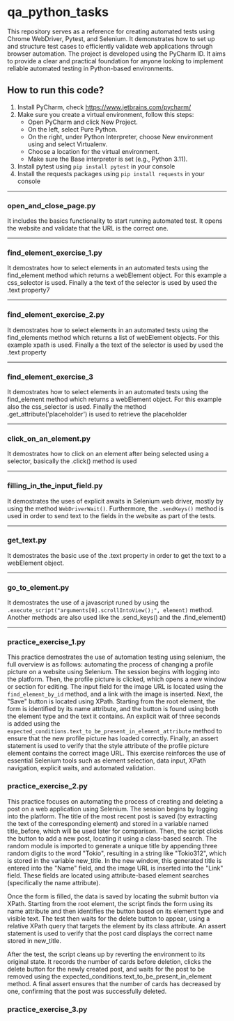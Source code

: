 # qa_python_tasks
This repository serves as a reference for creating automated tests using Chrome WebDriver, Pytest, and Selenium. It demonstrates how to set up and structure test cases to efficiently validate web applications through browser automation. The project is developed using the PyCharm ID.
It aims to provide a clear and practical foundation for anyone looking to implement reliable automated testing in Python-based environments.

## How to run this code?
1. Install PyCharm, check https://www.jetbrains.com/pycharm/
2. Make sure you create a virtual environment, follow this steps:
    - Open PyCharm and click New Project.
    - On the left, select Pure Python.
    - On the right, under Python Interpreter, choose New environment using and select Virtualenv.
    - Choose a location for the virtual environment.
    - Make sure the Base interpreter is set (e.g., Python 3.11).
3. Install pytest using ```pip install pytest``` in your console
4. Install the requests packages using ```pip install requests``` in your console

---
### open_and_close_page.py
It includes the basics functionality to start running automated test. It opens the website and validate that the URL is the correct one.

---
### find_element_exercise_1.py
It demostrates how to select elements in an automated tests using the find_element method which returns a webElement object. For this example a css_selector is used. Finally a the text of the selector is used by used the .text property7

---
### find_element_exercise_2.py
It demostrates how to select elements in an automated tests using the find_elements method which returns a list of webElement objects. For this example xpath is used. Finally a the text of the selector is used by used the .text property

---
### find_element_exercise_3
It demostrates how to select elements in an automated tests using the find_element method which returns a webElement object. For this example also the css_selector is used. Finally the method .get_attribute('placeholder') is used to retrieve the placeholder

---
### click_on_an_element.py
It demostrates how to click on an element after being selected using a selector, basically the .click() method is used

---
### filling_in_the_input_field.py 
It demostrates the uses of explicit awaits in Selenium web driver, mostly by using the method ```WebDriverWait()```. Furthermore, the ```.sendKeys()``` method is used in order to send text to the fields in the website as part of the tests.

---
### get_text.py
It demostrates the basic use of the .text property in order to get the text to a webElement object.

---
### go_to_element.py
It demostrates the use of a javascript runed by using the ```.execute_script("arguments[0].scrollIntoView();", element)``` method. Another methods are also used like the .send_keys() and the .find_element()

---
### practice_exercise_1.py
This practice demostrates the use of automation testing using selenium, the full overview is as follows: automating the process of changing a profile picture on a website using Selenium. The session begins with logging into the platform. Then, the profile picture is clicked, which opens a new window or section for editing. The input field for the image URL is located using the ```find_element_by_id``` method, and a link with the image is inserted. Next, the "Save" button is located using XPath. Starting from the root element, the form is identified by its name attribute, and the button is found using both the element type and the text it contains. An explicit wait of three seconds is added using the ```expected_conditions.text_to_be_present_in_element_attribute``` method to ensure that the new profile picture has loaded correctly. Finally, an assert statement is used to verify that the style attribute of the profile picture element contains the correct image URL. This exercise reinforces the use of essential Selenium tools such as element selection, data input, XPath navigation, explicit waits, and automated validation.

### practice_exercise_2.py
This practice focuses on automating the process of creating and deleting a post on a web application using Selenium. The session begins by logging into the platform. The title of the most recent post is saved (by extracting the text of the corresponding element) and stored in a variable named title_before, which will be used later for comparison. Then, the script clicks the button to add a new post, locating it using a class-based search. The random module is imported to generate a unique title by appending three random digits to the word "Tokio", resulting in a string like "Tokio312", which is stored in the variable new_title. In the new window, this generated title is entered into the "Name" field, and the image URL is inserted into the "Link" field. These fields are located using attribute-based element searches (specifically the name attribute).

Once the form is filled, the data is saved by locating the submit button via XPath. Starting from the root element, the script finds the form using its name attribute and then identifies the button based on its element type and visible text. The test then waits for the delete button to appear, using a relative XPath query that targets the element by its class attribute. An assert statement is used to verify that the post card displays the correct name stored in new_title.

After the test, the script cleans up by reverting the environment to its original state. It records the number of cards before deletion, clicks the delete button for the newly created post, and waits for the post to be removed using the expected_conditions.text_to_be_present_in_element method. A final assert ensures that the number of cards has decreased by one, confirming that the post was successfully deleted.

### practice_exercise_3.py

